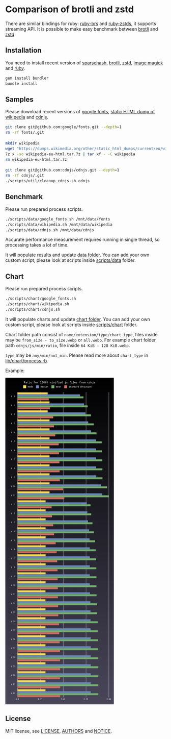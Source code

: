# Comparison of brotli and zstd

There are similar bindings for ruby:
[ruby-brs](https://github.com/andrew-aladev/ruby-brs) and
[ruby-zstds](https://github.com/andrew-aladev/ruby-zstds), it supports streaming API.
It is possible to make easy benchmark between
[brotli](https://github.com/google/brotli) and
[zstd](https://github.com/facebook/zstd).

## Installation

You need to install recent version of
[sparsehash](https://github.com/sparsehash/sparsehash),
[brotli](https://github.com/google/brotli),
[zstd](https://github.com/facebook/zstd),
[image magick](https://github.com/ImageMagick/ImageMagick) and
[ruby](https://github.com/ruby/ruby).

```sh
gem install bundler
bundle install
```

## Samples

Please download recent versions of
[google fonts](https://github.com/google/fonts),
[static HTML dump of wikipedia](https://dumps.wikimedia.org/other/static_html_dumps/current/eu/) and
[cdnjs](https://github.com/cdnjs/cdnjs).

```sh
git clone git@github.com:google/fonts.git --depth=1
rm -rf fonts/.git

mkdir wikipedia
wget "https://dumps.wikimedia.org/other/static_html_dumps/current/eu/wikipedia-eu-html.tar.7z"
7z x -so wikipedia-eu-html.tar.7z | tar xf - -C wikipedia
rm wikipedia-eu-html.tar.7z

git clone git@github.com:cdnjs/cdnjs.git --depth=1
rm -rf cdnjs/.git
./scripts/util/cleanup_cdnjs.sh cdnjs
```

## Benchmark

Please run prepared process scripts.

```sh
./scripts/data/google_fonts.sh /mnt/data/fonts
./scripts/data/wikipedia.sh /mnt/data/wikipedia
./scripts/data/cdnjs.sh /mnt/data/cdnjs
```

Accurate performance measurement requires running in single thread, so processing takes a lot of time.

It will populate results and update [data folder](data).
You can add your own custom script, please look at scripts inside [scripts/data](scripts/data) folder.

## Chart

Please run prepared process scripts.

```sh
./scripts/chart/google_fonts.sh
./scripts/chart/wikipedia.sh
./scripts/chart/cdnjs.sh
```

It will populate charts and update [chart folder](chart).
You can add your own custom script, please look at scripts inside [scripts/chart](scripts/chart) folder.

Chart folder path consist of `name/extension/type/chart_type`, files inside may be `from_size - to_size.webp` or `all.webp`.
For example chart folder path `cdnjs/js/min/ratio`, file inside `64 KiB - 128 KiB.webp`.

`type` may be `any/min/not_min`.
Please read more about `chart_type` in [lib/chart/process.rb](lib/chart/process.rb).

Example:

![Example chart](chart/cdnjs/js/min/ratio/all.webp)

## License

MIT license, see [LICENSE](LICENSE), [AUTHORS](AUTHORS) and [NOTICE](NOTICE).
